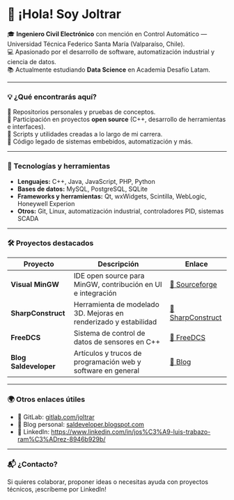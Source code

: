 # 👋 ¡Hola! Soy Joltrar

🎓 **Ingeniero Civil Electrónico** con mención en Control Automático — Universidad Técnica Federico Santa María (Valparaíso, Chile).  
💻 Apasionado por el desarrollo de software, automatización industrial y ciencia de datos.  
📚 Actualmente estudiando **Data Science** en Academia Desafío Latam.

---

### 💡 ¿Qué encontrarás aquí?

🔹 Repositorios personales y pruebas de conceptos.  
🔹 Participación en proyectos **open source** (C++, desarrollo de herramientas e interfaces).  
🔹 Scripts y utilidades creadas a lo largo de mi carrera.  
🔹 Código legado de sistemas embebidos, automatización y más.

---

### 🧰 Tecnologías y herramientas

- **Lenguajes:** C++, Java, JavaScript, PHP, Python
- **Bases de datos:** MySQL, PostgreSQL, SQLite
- **Frameworks y herramientas:** Qt, wxWidgets, Scintilla, WebLogic, Honeywell Experion
- **Otros:** Git, Linux, automatización industrial, controladores PID, sistemas SCADA

---

### 🛠️ Proyectos destacados

| Proyecto         | Descripción                                                   | Enlace |
|------------------|----------------------------------------------------------------|--------|
| **Visual MinGW** | IDE open source para MinGW, contribución en UI e integración  | [🔗 Sourceforge](https://visual-mingw.sourceforge.net/) |
| **SharpConstruct** | Herramienta de modelado 3D. Mejoras en renderizado y estabilidad | [🔗 SharpConstruct](https://sourceforge.net/projects/sharp3d/) |
| **FreeDCS**      | Sistema de control de datos de sensores en C++                | [🔗 FreeDCS](https://freedcs.sourceforge.net/)|
| **Blog Saldeveloper** | Artículos y trucos de programación web y software en general | [🔗 Blog](https://saldeveloper.blogspot.com/) |

---

### 🌍 Otros enlaces útiles

- 📂 GitLab: [gitlab.com/joltrar](https://gitlab.com/joltrar/)
- 🔗 Blog personal: [saldeveloper.blogspot.com](https://saldeveloper.blogspot.com/)
- 📎 LinkedIn: https://www.linkedin.com/in/jos%C3%A9-luis-trabazo-ram%C3%ADrez-8946b929b/

---

### 📬 ¿Contacto?

Si quieres colaborar, proponer ideas o necesitas ayuda con proyectos técnicos, ¡escríbeme por LinkedIn!

